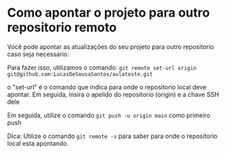 # Como apontar o projeto para outro repositorio remoto

Você pode apontar as atualizações do seu projeto para outro repositorio caso seja necessario: 

Para fazer isso, utilizamos o comando: `git remote set-url origin git@github.com:LucasDeSousaSantos/aulateste.git`

o "set-url" é o comando que indica para onde o repositorio local deve apontar. Em seguida, insira o apelido do repositorio (origin) e a chave SSH dele

Em seguida, utilize o comando `git push -u origin main` como primeiro push

Dica: Utilize o comando `git remote -v` para saber para onde o repositorio local esta apontando.